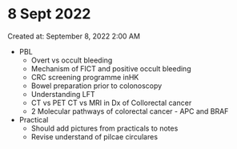 # 8 Sept 2022

Created at: September 8, 2022 2:00 AM

- PBL
    - Overt vs occult bleeding
    - Mechanism of FICT and positive occult bleeding
    - CRC screening programme inHK
    - Bowel preparation prior to colonoscopy
    - Understanding LFT
    - CT vs PET CT vs MRI in Dx of Collorectal cancer
    - 2 Molecular pathways of colorectal cancer - APC and BRAF
- Practical
    - Should add pictures from practicals to notes
    - Revise understand of pilcae circulares
